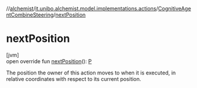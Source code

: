 //[alchemist](../../../index.md)/[it.unibo.alchemist.model.implementations.actions](../index.md)/[CognitiveAgentCombineSteering](index.md)/[nextPosition](next-position.md)

# nextPosition

[jvm]\
open override fun [nextPosition](next-position.md)(): [P](index.md)

The position the owner of this action moves to when it is executed, in relative coordinates with respect to its current position.
